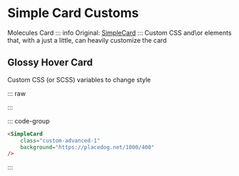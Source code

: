 # Simple Card Customs
<Badge type="tip">Molecules</Badge> <Badge type="info">Card</Badge>
::: info Original:
[SimpleCard](/molecules/cards/SimpleCard)
:::
Custom CSS and\or elements that, with a just a little, can heavily customize the card


<!-- @include: ./SimpleCard-custom-fragment-simple.md -->

## Glossy Hover Card
Custom CSS (or SCSS) variables to change style

::: raw
<div class="dev-section">
    <SimpleCard
        :color="pageTheme"
        variant="overlay"
        title="Title of Lorem Ipsum"
        subtitle="Subtitle of Lorem Ipsum"
        background="https://placedog.net/1000/400"
        :text="exampleText"
    />
</div>
:::

::: code-group
```html [border and icons mixed colors]
<SimpleCard
    class="custom-advanced-1"
    background="https://placedog.net/1000/400"
/>
```
:::

<style lang="scss">
@use "../../theme.scss" as theme;

.simple-card {
  &.custom-advanced-1 {
  --shadow-color: var(--secondary-500);

    height: 400px;
    width: 300px;
    overflow: hidden;
    box-shadow:
        0 7px 9px -4px rgba(var(--shadow-color) / .6),
        0 14px 21px 2px rgba(var(--shadow-color) / .4),
        0 5px 26px 4px rgba(var(--shadow-color) / .2);

    &:hover {
      transform: translateY(-3px) scale(1.05) rotateX(15deg);

      &:after {
        transform: rotate(25deg);
        top: -40%;
        opacity: 0.15;
      }
    }
  }
}
</style>

<script setup>
import { SimpleCard, SimpleCardHeader, SimpleCardContent, SimpleCardFooter, SimpleCardActions, SimpleCardMedia, SimpleButton } from '../../../src/';

const exampleText = 'Lorem Ipsum sit dolor Lorem Ipsum sit dolor Lorem Ipsum sit dolor Lorem Ipsum sit dolor Lorem Ipsum sit dolor Lorem Ipsum sit dolor Lorem Ipsum sit dolor Lorem Ipsum sit dolor'
</script>
